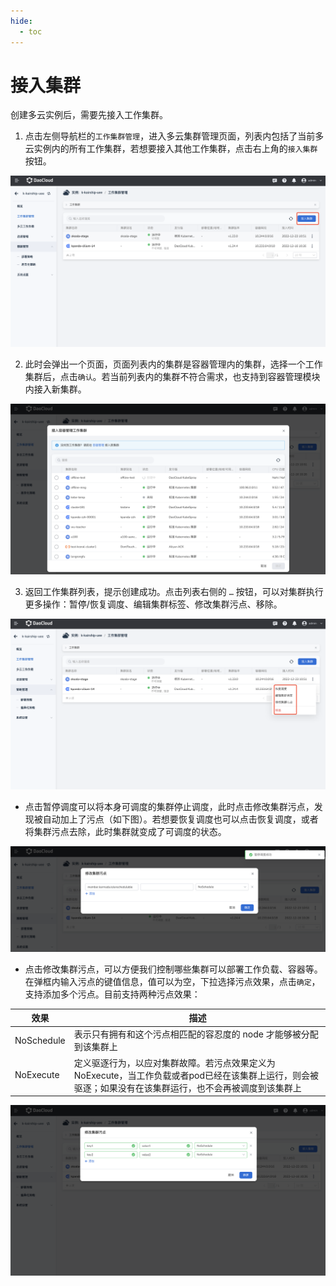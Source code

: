 ```yaml
---
hide:
  - toc
---
```


# 接入集群

创建多云实例后，需要先接入工作集群。

1. 点击左侧导航栏的`工作集群管理`，进入多云集群管理页面，列表内包括了当前多云实例内的所有工作集群，若想要接入其他工作集群，点击右上角的`接入集群`按钮。

![image-20221226171057868](../images/joincluster01.png)

2. 此时会弹出一个页面，页面列表内的集群是容器管理内的集群，选择一个工作集群后，点击`确认`。若当前列表内的集群不符合需求，也支持到容器管理模块内接入新集群。

![image-20221226171206460](../images/joincluster02.png)

3. 返回工作集群列表，提示创建成功。点击列表右侧的 `…` 按钮，可以对集群执行更多操作：暂停/恢复调度、编辑集群标签、修改集群污点、移除。

![image-20221226171348955](../images/joincluster03.png)

- 点击暂停调度可以将本身可调度的集群停止调度，此时点击修改集群污点，发现被自动加上了污点（如下图）。若想要恢复调度也可以点击恢复调度，或者将集群污点去除，此时集群就变成了可调度的状态。

![image-20221226171330330](../images/joincluster04.png)

- 点击修改集群污点，可以方便我们控制哪些集群可以部署工作负载、容器等。在弹框内输入污点的键值信息，值可以为空，下拉选择污点效果，点击`确定`，支持添加多个污点。目前支持两种污点效果：

| 效果       | 描述                                                         |
| ---------- | ------------------------------------------------------------ |
| NoSchedule | 表示只有拥有和这个污点相匹配的容忍度的 node 才能够被分配到该集群上 |
| NoExecute  | 定义驱逐行为，以应对集群故障。若污点效果定义为 NoExecute，当工作负载或者pod已经在该集群上运行，则会被驱逐；如果没有在该集群运行，也不会再被调度到该集群上 |

![image-20221226172840252](../images/joincluster05.png)

